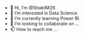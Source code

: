 - 👋 Hi, I’m @ShakilM26
- 👀 I’m interested in Data Science.
- 🌱 I’m currently learning Power BI.
- 💞️ I’m looking to collaborate on ...
- 📫 How to reach me ...

<!---
ShakilM26/ShakilM26 is a ✨ special ✨ repository because its `README.md` (this file) appears on your GitHub profile.
You can click the Preview link to take a look at your changes.
--->
